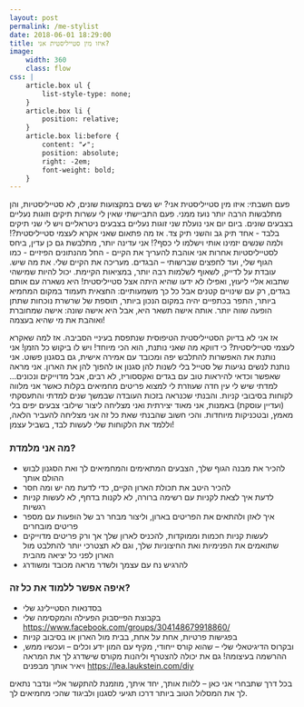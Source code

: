 ```yaml
---
layout: post
permalink: /me-stylist
date: 2018-06-01 18:29:00
title: איזו מין סטייליסטית אני?
image:
    width: 360
    class: flow
css: |
    article.box ul {
        list-style-type: none;
    }
    article.box li {
        position: relative;
    }
    article.box li:before {
        content: "✔️";
        position: absolute;
        right: -2em;
        font-weight: bold;
    }
---
```


פעם חשבתי: איזו מין סטייליסטית אני?
יש נשים במקצועות שונים, לא סטייליסטיות, והן מתלבשות הרבה יותר נועז ממני.
פעם התביישתי שאין לי עשרות תיקים וזוגות נעליים בצבעים שונים.
ביום יום אני נועלת שני זוגות נעליים בצבעים ניטראליים ויש לי שני תיקים בלבד - אחד תיק גב והשני תיק צד.
אז מה פתאום שאני אקרא לעצמי סטייליסטית?!
ולמה שנשים יזמינו אותי וישלמו לי כסף?!
אני עדינה יותר, מתלבשת גם כן עדין, ביחס לסטייליסטיות אחרות אני אוהבת להעריך את הקיים - החל מהנתונים הפיזיים - כמו הגוף שלי, ועד לחפצים שברשותי – הבגדים.
מעריכה את הקיים שלי. את מה שיש.
עובדת על לדייק, לשאוף לשלמות רבה יותר, במציאות הקיימת.
יכול להיות שמישהי שתבוא אליי ליעוץ, ואפילו לא ידעו שהיא היתה אצל סטייליסטית!
היא נשארה עם אותם בגדים, רק עם שינויים קטנים אבל כל כך משמעותיים: החצאית תעמוד במקום המחמיא ביותר, התפר בכתפיים יהיה במקום הנכון ביותר, תוספת של שרשרת נוכחות שתתן הופעה שווה יותר.
אותה אישה  תשאר היא, אבל היא אישה שונה: אישה שמחוברת ואוהבת את מי שהיא בעצמה!

אז אני לא בדיוק הסטייליסטית הטיפוסית שנתפסת בעיניי הסביבה. אז למה שאקרא לעצמי סטייליסטית?
כי דווקא מה שאני נותנת, הוא הכי מיוחד! ויש לו ביקוש כל הזמן!
אני נותנת את האפשרות להתלבש יפה ומכובד עם אמירה אישית, גם בסגנון פשוט.
אני נותנת לנשים נגיעות של סטייל בלי לשנות להן סגנון או להפוך להן את הארון.
אני מראה שאפשר וכדאי להיראות טוב עם בגדים ואקססוריז, לא רבים, אבל מדוייקים ונכונים...
למדתי שיש לי עין חדה שעוזרת לי למצוא פריטים מחמיאים בקלות כאשר אני מלווה לקוחות בסיבובי קניות.
והבנתי שכנראה בזכות העובדה שבמשך שנים למדתי והתעסקתי (ועדיין עוסקת) באמנות, אני מאוד יצירתית ואני מצליחה ליצור שילובי צבעים יפים בלי מאמץ, ובטכניקות מיוחדות.
והכי חשוב שהבנתי שאת כל זה אני מצליחה להעביר הלאה, וללמד את הלקוחות שלי לעשות לבד, בשביל עצמן!

### מה אני מלמדת?
* להכיר את מבנה הגוף שלך, הצבעים המתאימים והמחמיאים לך ואת הסגנון לבוש ההולם אותך
* להכיר היטב את תכולת הארון הקיים, כדי לדעת מה יש ומה חסר
* לדעת איך לצאת לקניות עם רשימה ברורה, לא לקנות בדחף, לא לעשות קניות רגשיות
* איך לאזן ולהתאים את הפריטים בארון, וליצור מבחר רב של הופעות עם מספר פריטים מובחרים
* לעשות קניות חכמות וממוקדות, להכניס לארון שלך אך ורק פריטים מדוייקים שתואמים את הפנימיות ואת החיצוניות שלך, וגם לא תצטרכי יותר להתלבט מול הארון לפני כל יציאה מהבית
* להרגיש נח עם עצמך ולשדר מראה מכובד ומשודרג

### איפה אפשר ללמוד את כל זה?
* בסדנאות הסטיילינג שלי
* בקבוצת הפייסבוק הפעילה והמקסימה שלי <https://www.facebook.com/groups/304148679918860/>
* בפגישות פרטיות, אחת על אחת, בבית מול הארון או בסיבוב קניות
* ובקרוס הדיגיטאלי שלי – שהוא קורס ייחודי, מקיף עם המון ידע וכלים – ועכשיו ממש, ההרשמה בעיצומה! גם את יכולה להצטרף וליהנות מקורס שישדרג לך את המראה ויאיר אותך מבפנים <https://lea.laukstein.com/diy>

בכל דרך שתבחרי אני כאן – ללוות אותך, יחד איתך,
מוזמנת להתקשר אליי ונדבר
נתאים לך את המסלול הטוב ביותר דרכו תגיעי לסגנון ולביגוד שהכי מחמיאים לך.
